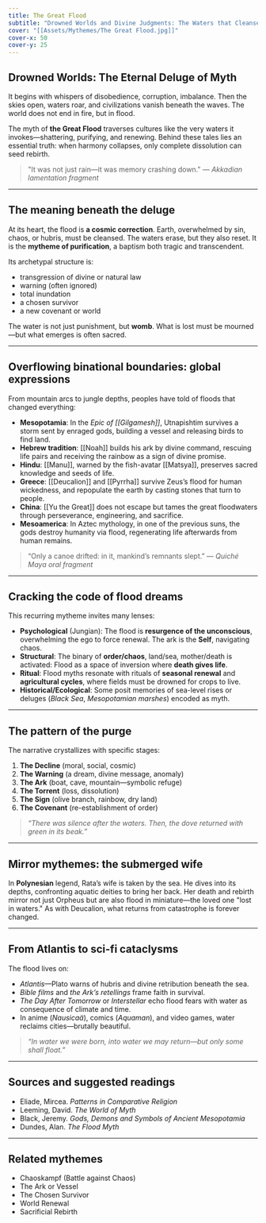 ```yaml
---
title: The Great Flood
subtitle: "Drowned Worlds and Divine Judgments: The Waters that Cleanse and Destroy"
cover: "[[Assets/Mythemes/The Great Flood.jpg]]"
cover-x: 50
cover-y: 25
---
```

## **Drowned Worlds: The Eternal Deluge of Myth**

It begins with whispers of disobedience, corruption, imbalance. Then the skies open, waters roar, and civilizations vanish beneath the waves. The world does not end in fire, but in flood.

The myth of **the Great Flood** traverses cultures like the very waters it invokes—shattering, purifying, and renewing. Behind these tales lies an essential truth: when harmony collapses, only complete dissolution can seed rebirth.

> "It was not just rain—it was memory crashing down."
> — *Akkadian lamentation fragment*

---

## **The meaning beneath the deluge**

At its heart, the flood is **a cosmic correction**. Earth, overwhelmed by sin, chaos, or hubris, must be cleansed. The waters erase, but they also reset. It is the **mytheme of purification**, a baptism both tragic and transcendent.

Its archetypal structure is:

* transgression of divine or natural law
* warning (often ignored)
* total inundation
* a chosen survivor
* a new covenant or world

The water is not just punishment, but **womb**. What is lost must be mourned—but what emerges is often sacred.

---

## **Overflowing binational boundaries: global expressions**

From mountain arcs to jungle depths, peoples have told of floods that changed everything:

* **Mesopotamia**: In the *Epic of [[Gilgamesh]]*, Utnapishtim survives a storm sent by enraged gods, building a vessel and releasing birds to find land.
* **Hebrew tradition**: [[Noah]] builds his ark by divine command, rescuing life pairs and receiving the rainbow as a sign of divine promise.
* **Hindu**: [[Manu]], warned by the fish-avatar [[Matsya]], preserves sacred knowledge and seeds of life.
* **Greece**: [[Deucalion]] and [[Pyrrha]] survive Zeus’s flood for human wickedness, and repopulate the earth by casting stones that turn to people.
* **China**: [[Yu the Great]] does not escape but tames the great floodwaters through perseverance, engineering, and sacrifice.
* **Mesoamerica**: In Aztec mythology, in one of the previous suns, the gods destroy humanity via flood, regenerating life afterwards from human remains.

> “Only a canoe drifted: in it, mankind’s remnants slept.”
> — *Quiché Maya oral fragment*

---

## **Cracking the code of flood dreams**

This recurring mytheme invites many lenses:

* **Psychological** (Jungian): The flood is **resurgence of the unconscious**, overwhelming the ego to force renewal. The ark is the **Self**, navigating chaos.
* **Structural**: The binary of **order/chaos**, land/sea, mother/death is activated: Flood as a space of inversion where **death gives life**.
* **Ritual**: Flood myths resonate with rituals of **seasonal renewal** and **agricultural cycles**, where fields must be drowned for crops to live.
* **Historical/Ecological**: Some posit memories of sea-level rises or deluges (*Black Sea*, *Mesopotamian marshes*) encoded as myth.

---

## **The pattern of the purge**

The narrative crystallizes with specific stages:

1. **The Decline** (moral, social, cosmic)
2. **The Warning** (a dream, divine message, anomaly)
3. **The Ark** (boat, cave, mountain—symbolic refuge)
4. **The Torrent** (loss, dissolution)
5. **The Sign** (olive branch, rainbow, dry land)
6. **The Covenant** (re-establishment of order)

> *“There was silence after the waters. Then, the dove returned with green in its beak.”*

---

## **Mirror mythemes: the submerged wife**

In **Polynesian** legend, Rata’s wife is taken by the sea. He dives into its depths, confronting aquatic deities to bring her back. Her death and rebirth mirror not just Orpheus but are also flood in miniature—the loved one "lost in waters." As with Deucalion, what returns from catastrophe is forever changed.

---

## **From Atlantis to sci-fi cataclysms**

The flood lives on:

* *Atlantis*—Plato warns of hubris and divine retribution beneath the sea.
* *Bible films* and *the Ark’s retellings* frame faith in survival.
* *The Day After Tomorrow* or *Interstellar* echo flood fears with water as consequence of climate and time.
* In anime (*Nausicaä*), comics (*Aquaman*), and video games, water reclaims cities—brutally beautiful.

> *“In water we were born, into water we may return—but only some shall float.”*

---

## **Sources and suggested readings**

* Eliade, Mircea. *Patterns in Comparative Religion*
* Leeming, David. *The World of Myth*
* Black, Jeremy. *Gods, Demons and Symbols of Ancient Mesopotamia*
* Dundes, Alan. *The Flood Myth*

---

## **Related mythemes**

* Chaoskampf (Battle against Chaos)
* The Ark or Vessel
* The Chosen Survivor
* World Renewal
* Sacrificial Rebirth